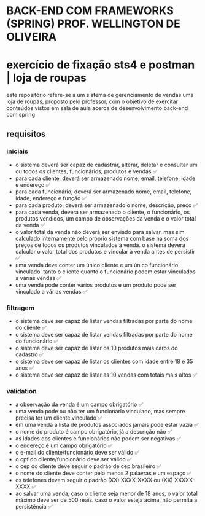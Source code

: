 # BACK-END COM FRAMEWORKS (SPRING) PROF. WELLINGTON DE OLIVEIRA

# exercício de fixação sts4 e postman | loja de roupas

este repositório refere-se a um sistema de gerenciamento de vendas uma loja de roupas,
proposto pelo [professor](https://github.com/wellingtonfoz/), com o objetivo de exercitar
conteúdos vistos em sala de aula acerca de desenvolvimento back-end com spring

## requisitos

### iniciais
- o sistema deverá ser capaz de cadastrar, alterar, deletar e consultar um ou todos os clientes, funcionários, produtos e vendas ✅
- para cada cliente, deverá ser armazenado nome, email, telefone, idade e endereço ✅
- para cada funcionário, deverá ser armazenado nome, email, telefone, idade, endereço e função ✅
- para cada produto, deverá ser armazenado o nome, descrição, preço ✅
- para cada venda, deverá ser armazenado o cliente, o funcionário, os produtos vendidos, um campo de observações da venda e o valor total da venda ✅
- o valor total da venda não deverá ser enviado para salvar, mas sim calculado internamente pelo próprio sistema com base na soma dos preços de todos 
  os produtos vinculados à venda. o sistema deverá calcular o valor total dos produtos e vincular à venda antes de persistir ✅
- uma venda deve conter um único cliente e um único funcionário vinculado. tanto o cliente quanto o funcionário podem estar vinculados a várias vendas ✅
- uma venda pode conter vários produtos e um produto pode ser vinculado a várias vendas ✅

### filtragem
- o sistema deve ser capaz de listar vendas filtradas por parte do nome do cliente ✅
- o sistema deve ser capaz de listar vendas filtradas por parte do nome do funcionário ✅
- o sistema deve ser capaz de listar os 10 produtos mais caros do cadastro ✅
- o sistema deve ser capaz de listar os clientes com idade entre 18 e 35 anos ✅
- o sistema deve ser capaz de listar as 10 vendas com totais mais altos ✅

### validation
- a observação da venda é um campo obrigatório ✅
- uma venda pode ou não ter um funcionário vinculado, mas sempre precisa ter um cliente vinculado ✅
- em uma venda a lista de produtos associados jamais pode estar vazia ✅
- o nome do produto é campo obrigatório, já a descrição não ✅
- as idades dos clientes e funcionários não podem ser negativas ✅
- o endereço é um campo obrigatório ✅
- o e-mail do cliente/funcionário deve ser válido ✅
- o cpf do cliente/funcionário deve ser válido ✅
- o cep do cliente deve seguir o padrão de cep brasileiro ✅
- o nome do cliente deve conter pelo menos 2 palavras e um espaço  ✅
- os telefones devem seguir o padrão (XX) XXXX-XXXX ou (XX) XXXXX-XXXX ✅
- ao salvar uma venda, caso o cliente seja menor de 18 anos, o valor total máximo deve ser de 500 reais. caso o valor esteja acima, não permita a persistência ✅
